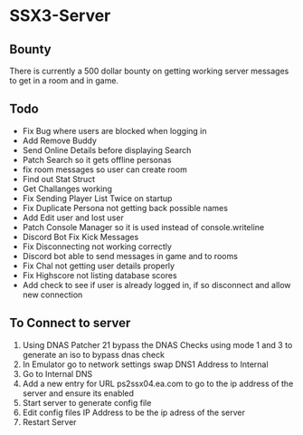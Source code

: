 # SSX3-Server

## Bounty
There is currently a 500 dollar bounty on getting working server messages to get in a room and in game. 

## Todo
- Fix Bug where users are blocked when logging in
- Add Remove Buddy
- Send Online Details before displaying Search
- Patch Search so it gets offline personas
- fix room messages so user can create room
- Find out Stat Struct
- Get Challanges working
- Fix Sending Player List Twice on startup
- Fix Duplicate Persona not getting back possible names
- Add Edit user and lost user
- Patch Console Manager so it is used instead of console.writeline
- Discord Bot Fix Kick Messages
- Fix Disconnecting not working correctly
- Discord bot able to send messages in game and to rooms
- Fix Chal not getting user details properly
- Fix Highscore not listing database scores
- Add check to see if user is already logged in, if so disconnect and allow new connection
 
## To Connect to server
1. Using DNAS Patcher 21 bypass the DNAS Checks using mode 1 and 3 to generate an iso to bypass dnas check
2. In Emulator go to network settings swap DNS1 Address to Internal
3. Go to Internal DNS
4. Add a new entry for URL ps2ssx04.ea.com to go to the ip address of the server and ensure its enabled
5. Start server to generate config file
6. Edit config files IP Address to be the ip adress of the server
7. Restart Server

